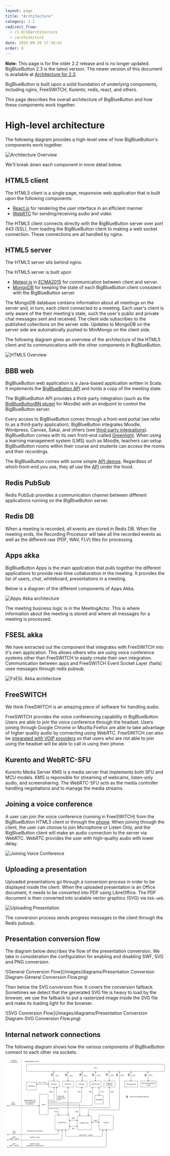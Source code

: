 ```yaml
---
layout: page
title: "Architecture"
category: 2.2
redirect_from: 
  - /1.0/10architecture
  - /architecture
date: 2015-09-20 17:34:41
order: 8
---
```


**Note:** This page is for the older 2.2 release and is no longer updated.  BigBlueButton 2.3 is the latest version.  The newer version of this document is available at [Architecture for 2.3](/2.3/architecture). 

BigBlueButton is built upon a solid foundation of underlying components, including nginx, FreeSWITCH, Kurento, redis, react, and others.  

This page describes the overall architecture of BigBlueButton and how these components work together. 

# High-level architecture

The following diagram provides a high-level view of how BigBlueButton's components work together.

![Architecture Overview](/images/10/bbb-arch-overview.png)

We'll break down each component in more detail below.

## HTML5 client 

The HTML5 client is a single page, responsive web application that is built upon the following components: 
  * [React.js](https://facebook.github.io/react/) for rendering the user interface in an efficient manner
  * [WebRTC](https://webrtc.org/) for sending/receiving audio and video

The HTML5 client connects directly with the BigBlueButton server over port 443 (SSL), from loading the BigBlueButton client to making a web socket connection.  These connections are all handled by nginx.

## HTML5 server

The HTML5 server sits behind nginx. 

The HTML5 server is built upon
  * [Meteor.js](http://meteor.com) in [ECMA2015](http://www.ecma-international.org/ecma-262/6.0/)
for communication between client and server.
  * [MongoDB](https://www.mongodb.com/) for keeping the state of each BigBlueButton client consistent with the BigBlueButton server

The MongoDB database contains information about all meetings on the server and, in turn, each client connected to a meeting. Each user's client is only aware of the their meeting's state, such the user's public and private chat messages sent and received. The client side subscribes to the published collections on the server side. Updates to MongoDB on the server side are automatically pushed to MiniMongo on the client side.

The following diagram gives an overview of the architecture of the HTML5 client and its communications with the other components in BigBlueButton.

![HTML5 Overview](/images/html5-client-architecture.png)


## BBB web 

BigBlueButton web application is a Java-based application written in Scala.  It implements the [BigBlueButton API](/dev/api.html) and holds a copy of the meeting state.

The BigBlueButton API provides a third-party integration (such as the [BigBlueButtonBN plugin](https://moodle.org/plugins/mod_bigbluebuttonbn) for Moodle) with an endpoint to control the BigBlueButton server.

Every access to BigBlueButton comes through a front-end portal (we refer to as a third-party application).  BigBlueButton integrates Moodle, Wordpress, Canvas, Sakai, and others (see [third-party integrations](http://bigbluebutton.org/integrations/)).  BigBlueButton comes with its own front-end called [Greenlight](/install/greenlight-v2.html).  When using a learning management system (LMS) such as Moodle, teachers can setup BigBlueButton rooms within their course and students can access the rooms and their recordings. 

The BigBlueButton comes with some simple [API demos](http://demo.bigbluebutton.org/demo/demo1.jsp).  Regardless of which front-end you use, they all use the [API](/dev/api.html) under the hood.

## Redis PubSub

Redis PubSub provides a communication channel between different applications running on the BigBlueButton server.

## Redis DB

When a meeting is recorded, all events are stored in Redis DB. When the meeting ends, the Recording Processor will take all the recorded events as well as the different raw (PDF, WAV, FLV) files for processing.

## Apps akka

BigBlueButton Apps is the main application that pulls together the different applications to provide real-time collaboration in the meeting. It provides the list of users, chat, whiteboard, presentations in a meeting.

Below is a diagram of the different components of Apps Akka.

![Apps Akka architecture](/images/10/akka-apps-arch.png)

The meeting business logic is in the MeetingActor. This is where information about the meeting is stored and where all messages for a meeting is processed.

## FSESL akka

We have extracted out the component that integrates with FreeSWITCH into it's own application. This allows others who are using voice conference systems other than
FreeSWITCH to easily create their own integration. Communication between apps and FreeSWITCH Event Socket Layer (fsels) uses messages through redis pubsub.

![FsESL Akka architecture](/images/10/fsesl-akka-arch.png)


## FreeSWITCH

We think FreeSWITCH is an amazing piece of software for handling audio.

FreeSWITCH provides the voice conferencing capability in BigBlueButton. Users are able to join the voice conference through the headset. Users joining through Google Chrome or Mozilla Firefox are able to take advantage of higher quality audio by connecting using WebRTC. FreeSWITCH can also be [integrated with VOIP providers](/install/install.html#add-a-phone-number-to-the-conference-bridge) so that users who are not able to join using the headset will be able to call in using their phone.

## Kurento and WebRTC-SFU

Kurento Media Server KMS is a media server that implements both SFU and MCU models. KMS is reponsible for streaming of webcams, listen-only audio, and screensharing. The WebRTC-SFU acts as the media controller handling negotiations and to manage the media streams.

## Joining a voice conference

A user can join the voice conference (running in FreeSWITCH) from the BigBlueButton HTML5 client or through the [phone](/2.2/customize.html#add-a-phone-number-to-the-conference-bridge). When joining through the client, the user can choose to join Microphone or Listen Only, and the BigBlueButton client will make an audio connection to the server via WebRTC.  WebRTC provides the user with high-quality audio with lower delay. 

![Joining Voice Conference](/images/10/joining-voice-conf.png)


## Uploading a presentation

Uploaded presentations go through a conversion process in order to be displayed inside the client. When the uploaded presentation is an Office document, it needs to be converted into PDF using LibreOffice. The PDF document is then converted into scalable vector graphics (SVG) via `bbb-web`.  

![Uploading Presentation](/images/10/presentation-upload-11.png)

The conversion process sends progress messages to the client through the Redis pubsub.

## Presentation conversion flow

The diagram below describes the flow of the presentation conversion. We take in consideration the configuration for enabling and disabling SWF, SVG and PNG conversion.

![General Conversion Flow](/images/diagrams/Presentation Conversion Diagram-General Conversion Flow.png)

Then below the SVG conversion flow. It covers the conversion fallback. Sometimes we detect that the generated SVG file is heavy to load by the browser, we use the fallback to put a rasterized image inside the SVG file and make its loading light for the browser.

![SVG Conversion Flow](/images/diagrams/Presentation Conversion Diagram-SVG Conversion Flow.png)

## Internal network connections
The following diagram shows how the various components of BigBlueButton connect to each other via sockets.

![Network Connections](/images/22-connections.png)
